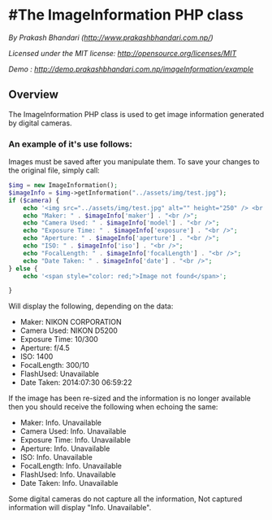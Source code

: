 #The ImageInformation PHP class
=============================

*By Prakash Bhandari
(http://www.prakashbhandari.com.np/)*

*Licensed under the MIT license: http://opensource.org/licenses/MIT*

*Demo : http://demo.prakashbhandari.com.np/imageInformation/example*

Overview
--------
The ImageInformation PHP class is used to get image information generated by digital cameras.



### An example of it's use follows:

Images must be saved after you manipulate them. To save your changes to
the original file, simply call:

```php
$img = new ImageInformation();
$imageInfo = $img->getInformation("../assets/img/test.jpg");
if ($camera) {
    echo '<img src="../assets/img/test.jpg" alt="" height="250" /> <br />';
    echo "Maker: " . $imageInfo['maker'] . "<br />";
    echo "Camera Used: " . $imageInfo['model'] . "<br />";
    echo "Exposure Time: " . $imageInfo['exposure'] . "<br />";
    echo "Aperture: " . $imageInfo['aperture'] . "<br />";
    echo "ISO: " . $imageInfo['iso'] . "<br />";
    echo "FocalLength: " . $imageInfo['focalLength'] . "<br />";
    echo "Date Taken: " . $imageInfo['date'] . "<br />";
} else {
    echo '<span style="color: red;">Image not found</span>';

}
```

Will display the following, depending on the data:

-   Maker: NIKON CORPORATION
-   Camera Used: NIKON D5200
-   Exposure Time: 10/300
-   Aperture: f/4.5
-   ISO: 1400
-   FocalLength: 300/10
-   FlashUsed: Unavailable
-   Date Taken: 2014:07:30 06:59:22

If the image has been re-sized and the information is no longer available then you should receive the following when echoing the same:

-   Maker: Info. Unavailable
-   Camera Used: Info. Unavailable
-   Exposure Time: Info. Unavailable
-   Aperture: Info. Unavailable
-   ISO: Info. Unavailable
-   FocalLength: Info. Unavailable
-   FlashUsed: Info. Unavailable
-   Date Taken: Info. Unavailable

Some digital cameras do not capture all the information, Not captured information will display "Info. Unavailable".

